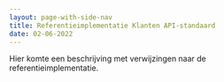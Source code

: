 ```yaml
---
layout: page-with-side-nav
title: Referentieimplementatie Klanten API-standaard
date: 02-06-2022
---
```


Hier komte een beschrijving met verwijzingen naar de referentieimplementatie.
